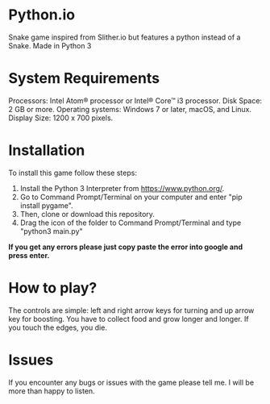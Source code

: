 # Python.io
Snake game inspired from Slither.io but features a python instead of a Snake. Made in Python 3

# System Requirements
  Processors: Intel Atom® processor or Intel® Core™ i3 processor.
  Disk Space: 2 GB or more.
  Operating systems: Windows 7 or later, macOS, and Linux.
  Display Size: 1200 x 700 pixels.

# Installation
To install this game follow these steps:
  1. Install the Python 3 Interpreter from https://www.python.org/.
  2. Go to Command Prompt/Terminal on your computer and enter "pip install pygame".
  3. Then, clone or download this repository.
  4. Drag the icon of the folder to Command Prompt/Terminal and type "python3 main.py"

**If you get any errors please just copy paste the error into google and press enter.**

# How to play?
The controls are simple: left and right arrow keys for turning and up arrow key for boosting.
You have to collect food and grow longer and longer. If you touch the edges, you die.

# Issues
If you encounter any bugs or issues with the game please tell me. I will be more than happy to listen.